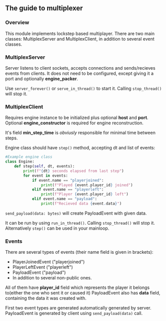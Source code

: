 ## The guide to multiplexer

### Overview

This module implements lockstep based multiplayer.
There are two main classes: MultiplexServer and MultiplexClient, in addition to several event classes.

### MultiplexServer

Server listens to client sockets, accepts connections and sends/recieves events from clients. It does not need to be configured, except giving it a port and optionally **engine_packer**.

Use `server_forever()` or `serve_in_thread()` to start it. Calling `stop_thread()` will stop it.

### MultiplexClient

Requires engine instance to be initialized plus optional **host** and **port**.
Optional **engine_constructor** is required for engine reconstruction.

It's field **min_step_time** is *obviusly* responsible for minimal time between steps.

Engine class should have `step()` method, accepting dt and list of events:
```python
#Example engine class
class Engine:
    def step(self, dt, events):
        print(f"{dt} seconds elapsed from last step")
        for event in events:
            if event.name == "playerjoined":
                print(f"Played {event.player_id} joined")
            elif event.name == "playerleft":
                print(f"Player {event.player_id} left")
            elif event.name == "payload":
                print(f"Recieved data {event.data}")
```
`send_payload(data: bytes)` will create PayloadEvent with given data.

It can be run by using `run_in_thread()`. Calling `stop_thread()` will stop it.
Alternatively `step()` can be used in your mainloop.

### Events

There are several types of events (their name field is given in brackets):
- PlayerJoinedEvent ("playerjoined")
- PlayerLeftEvent ("playerleft")
- PayloadEvent ("payload")
- In addition to several non-public ones.

All of them have **player_id** field which represents the player it belongs to(either the one who sent it or caused it)
PayloadEvent also has **data** field, containing the data it was created with.

First two event types are generated automatically generated by server. PayloadEvent is generated by client using `send_payload(data)` call.



